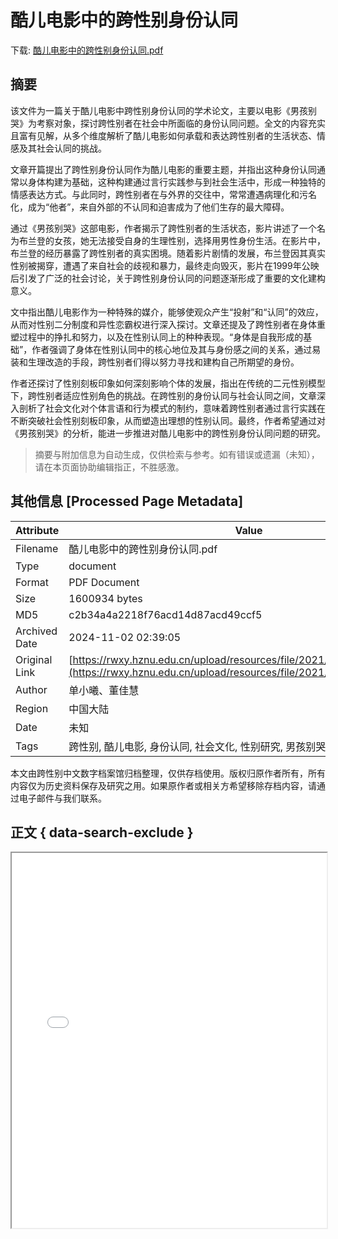 # 酷儿电影中的跨性别身份认同

<!-- tcd_download_link -->
下载: <a href="../酷儿电影中的跨性别身份认同.pdf" download>酷儿电影中的跨性别身份认同.pdf</a>
<!-- tcd_download_link_end -->

## 摘要

<!-- tcd_abstract -->
该文件为一篇关于酷儿电影中跨性别身份认同的学术论文，主要以电影《男孩别哭》为考察对象，探讨跨性别者在社会中所面临的身份认同问题。全文的内容充实且富有见解，从多个维度解析了酷儿电影如何承载和表达跨性别者的生活状态、情感及其社会认同的挑战。

文章开篇提出了跨性别身份认同作为酷儿电影的重要主题，并指出这种身份认同通常以身体构建为基础，这种构建通过言行实践参与到社会生活中，形成一种独特的情感表达方式。与此同时，跨性别者在与外界的交往中，常常遭遇病理化和污名化，成为“他者”，来自外部的不认同和迫害成为了他们生存的最大障碍。

通过《男孩别哭》这部电影，作者揭示了跨性别者的生活状态，影片讲述了一个名为布兰登的女孩，她无法接受自身的生理性别，选择用男性身份生活。在影片中，布兰登的经历暴露了跨性别者的真实困境。随着影片剧情的发展，布兰登因其真实性别被揭穿，遭遇了来自社会的歧视和暴力，最终走向毁灭，影片在1999年公映后引发了广泛的社会讨论，关于跨性别身份认同的问题逐渐形成了重要的文化建构意义。

文中指出酷儿电影作为一种特殊的媒介，能够使观众产生“投射”和“认同”的效应，从而对性别二分制度和异性恋霸权进行深入探讨。文章还提及了跨性别者在身体重塑过程中的挣扎和努力，以及在性别认同上的种种表现。“身体是自我形成的基础”，作者强调了身体在性别认同中的核心地位及其与身份感之间的关系，通过易装和生理改造的手段，跨性别者们得以努力寻找和建构自己所期望的身份。

作者还探讨了性别刻板印象如何深刻影响个体的发展，指出在传统的二元性别模型下，跨性别者适应性别角色的挑战。在跨性别的身份认同与社会认同之间，文章深入剖析了社会文化对个体言语和行为模式的制约，意味着跨性别者通过言行实践在不断突破社会性别刻板印象，从而塑造出理想的性别认同。最终，作者希望通过对《男孩别哭》的分析，能进一步推进对酷儿电影中的跨性别身份认同问题的研究。

<!-- tcd_abstract_end -->

> 摘要与附加信息为自动生成，仅供检索与参考。如有错误或遗漏（未知），请在本页面协助编辑指正，不胜感激。

## 其他信息 [Processed Page Metadata]

| Attribute       | Value                                  |
|-----------------|----------------------------------------|
| Filename        | 酷儿电影中的跨性别身份认同.pdf                             |
| Type            | document                                 |
| Format          | PDF Document                               |
| Size            | 1600934 bytes                           |
| MD5             | c2b34a4a2218f76acd14d87acd49ccf5                                  |
| Archived Date   | 2024-11-02 02:39:05                             |
| Original Link   | [https://rwxy.hznu.edu.cn/upload/resources/file/2021/07/24/7655951.pdf](https://rwxy.hznu.edu.cn/upload/resources/file/2021/07/24/7655951.pdf)                         |
| Author          | 单小曦、董佳慧                               |
| Region          | 中国大陆                               |
| Date            | 未知                                 |
| Tags            | 跨性别, 酷儿电影, 身份认同, 社会文化, 性别研究, 男孩别哭                                 |

本文由跨性别中文数字档案馆归档整理，仅供存档使用。版权归原作者所有，所有内容仅为历史资料保存及研究之用。如果原作者或相关方希望移除存档内容，请通过电子邮件与我们联系。

## 正文 { data-search-exclude }

<!-- tcd_main_text -->
<iframe src="../酷儿电影中的跨性别身份认同.pdf" width="100%" height="600px">
    <p>无法显示PDF，请下载查看。</p>
</iframe>
<!-- tcd_main_text_end -->

